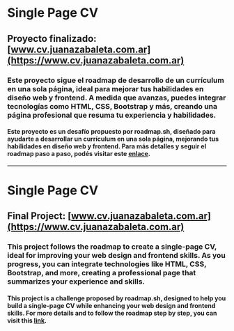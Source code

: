 # Single Page CV
## Proyecto finalizado: [www.cv.juanazabaleta.com.ar](https://www.cv.juanazabaleta.com.ar)
### Este proyecto sigue el roadmap de desarrollo de un currículum en una sola página, ideal para mejorar tus habilidades en diseño web y frontend. A medida que avanzas, puedes integrar tecnologías como HTML, CSS, Bootstrap y más, creando una página profesional que resuma tu experiencia y habilidades.

#### Este proyecto es un desafío propuesto por roadmap.sh, diseñado para ayudarte a desarrollar un currículum en una sola página, mejorando tus habilidades en diseño web y frontend. Para más detalles y seguir el roadmap paso a paso, podés visitar este [enlace](https://roadmap.sh/projects/single-page-cv?fl=0).

__________

# Single Page CV
## Final Project: [www.cv.juanazabaleta.com.ar](https://www.cv.juanazabaleta.com.ar)
### This project follows the roadmap to create a single-page CV, ideal for improving your web design and frontend skills. As you progress, you can integrate technologies like HTML, CSS, Bootstrap, and more, creating a professional page that summarizes your experience and skills.
#### This project is a challenge proposed by roadmap.sh, designed to help you build a single-page CV while enhancing your web design and frontend skills. For more details and to follow the roadmap step by step, you can visit this [link](https://roadmap.sh/projects/single-page-cv?fl=0).
